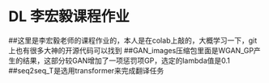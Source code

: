 # DL 李宏毅课程作业
##这里是李宏毅老师的课程作业的，本人是在colab上敲的，大概学习一下，git上也有很多大神的开源代码可以找到
##GAN_images压缩包里面是WGAN_GP产生的结果，这部分较GAN增加了一项惩罚项GP，选定的lambda值是0.1
##seq2seq_T是选用transformer来完成翻译任务
